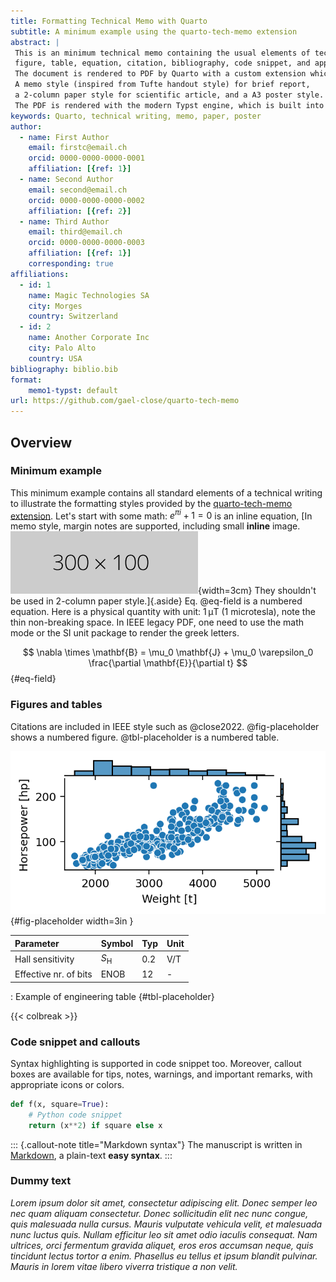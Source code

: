 ```yaml
---
title: Formatting Technical Memo with Quarto
subtitle: A minimum example using the quarto-tech-memo extension
abstract: |
 This is an minimum technical memo containing the usual elements of technical writing: 
 figure, table, equation, citation, bibliography, code snippet, and appendix.
 The document is rendered to PDF by Quarto with a custom extension which provides several styles.
 A memo style (inspired from Tufte handout style) for brief report,
 a 2-column paper style for scientific article, and a A3 poster style.
 The PDF is rendered with the modern Typst engine, which is built into Quarto.
keywords: Quarto, technical writing, memo, paper, poster
author:
  - name: First Author
    email: firstc@email.ch
    orcid: 0000-0000-0000-0001
    affiliation: [{ref: 1}]
  - name: Second Author
    email: second@email.ch
    orcid: 0000-0000-0000-0002
    affiliation: [{ref: 2}]
  - name: Third Author
    email: third@email.ch
    orcid: 0000-0000-0000-0003
    affiliation: [{ref: 1}]
    corresponding: true
affiliations:
  - id: 1
    name: Magic Technologies SA
    city: Morges
    country: Switzerland
  - id: 2
    name: Another Corporate Inc
    city: Palo Alto
    country: USA
bibliography: biblio.bib
format:
    memo1-typst: default
url: https://github.com/gael-close/quarto-tech-memo
---
```


## Overview 

### Minimum example
This minimum example contains all standard elements of a technical writing
to illustrate the formatting styles provided by the [quarto-tech-memo extension](https://github.com/gael-close/quarto-tech-memo).
Let's start with some math: $e^{\pi i} + 1 = 0$ is an inline equation, 
[In memo style, margin notes are supported, 
including small **inline** image.
![figs/small-fig.png](figs/small-fig.png){width=3cm} 
They shouldn't be used in 2-column paper style.]{.aside}
Eq. @eq-field is a numbered equation.
Here is a physical quantity with unit: 1 μT (1 microtesla),
note the thin non-breaking space.
In IEEE legacy PDF, one need to use the math mode
or the SI unit package to render the greek letters.

$$
\nabla \times \mathbf{B} = \mu_0 \mathbf{J} + \mu_0 \varepsilon_0 \frac{\partial \mathbf{E}}{\partial t} 
$$ {#eq-field}

<!-- Uncomment to populate with more dummy text 
{{< lipsum 1 >}}
![Figure caption.](https://dummyimage.com/300x100){#fig-placeholder} 
-->

### Figures and tables

Citations are included in IEEE style such as @close2022.
@fig-placeholder shows a numbered figure.
@tbl-placeholder is a numbered table.


![Figure caption.](figs/data-plot.png){#fig-placeholder width=3in }

| Parameter             | Symbol          | Typ | Unit |
| :-------------------- | --------------- | --- | ---- |
| Hall sensitivity      | $S_\mathrm{H}$  | 0.2 | V/T  |
| Effective nr. of bits | $\mathrm{ENOB}$ | 12  | -    |

: Example of engineering table {#tbl-placeholder}


{{< colbreak >}}

### Code snippet and callouts
Syntax highlighting is supported in code snippet too.
Moreover, callout boxes are available for tips, notes, warnings, and important remarks,
with appropriate icons or colors.

```python
def f(x, square=True):
    # Python code snippet
    return (x**2) if square else x
```

::: {.callout-note title="Markdown syntax"}
The manuscript is written in [Markdown](https://quarto.org/docs/authoring/markdown-basics.html), 
a plain-text **easy syntax**.
:::

### Dummy text

*Lorem ipsum dolor sit amet, consectetur adipiscing elit. Donec semper leo nec quam aliquam consectetur. Donec sollicitudin elit nec nunc congue, quis malesuada nulla cursus. Mauris vulputate vehicula velit, et malesuada nunc luctus quis. Nullam efficitur leo sit amet odio iaculis consequat. Nam ultrices, orci fermentum gravida aliquet, eros eros accumsan neque, quis tincidunt lectus tortor a enim. Phasellus eu tellus et ipsum blandit pulvinar. Mauris in lorem vitae libero viverra tristique a non velit.*

<!-- {{< lipsum 1 >}} -->
